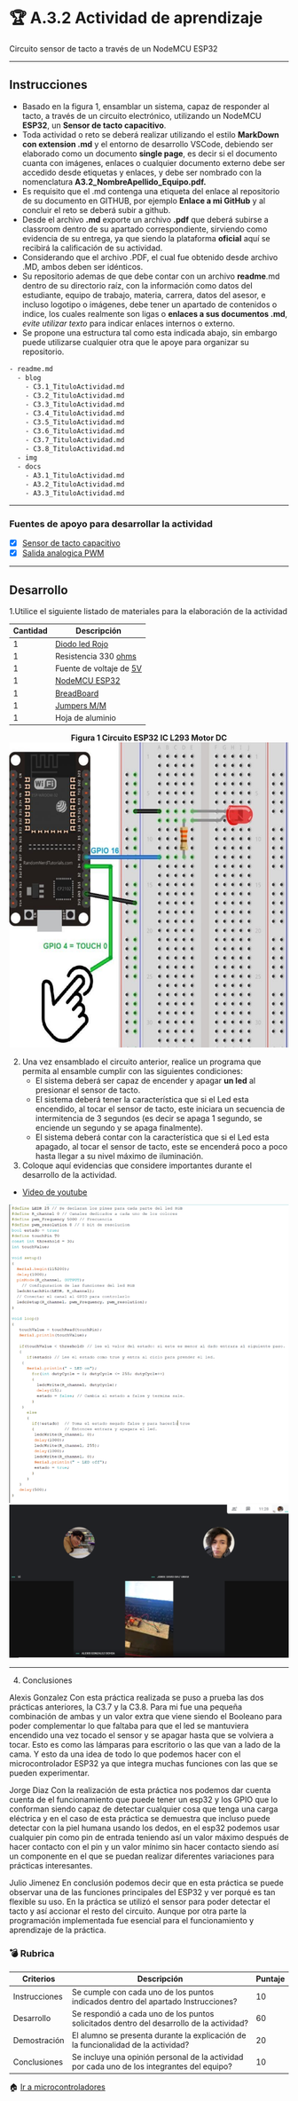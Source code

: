 # :trophy: A.3.2 Actividad de aprendizaje

Circuito sensor de tacto a través de un NodeMCU ESP32
___

## Instrucciones

- Basado en la figura 1, ensamblar un sistema, capaz de responder al tacto, a través de un circuito electrónico, utilizando un NodeMCU **ESP32**, un  **Sensor de tacto capacitivo**.
- Toda actividad o reto se deberá realizar utilizando el estilo **MarkDown con extension .md** y el entorno de desarrollo VSCode, debiendo ser elaborado como un documento **single page**, es decir si el documento cuanta con imágenes, enlaces o cualquier documento externo debe ser accedido desde etiquetas y enlaces, y debe ser nombrado con la nomenclatura **A3.2_NombreApellido_Equipo.pdf.**
- Es requisito que el .md contenga una etiqueta del enlace al repositorio de su documento en GITHUB, por ejemplo **Enlace a mi GitHub** y al concluir el reto se deberá subir a github.
- Desde el archivo **.md** exporte un archivo **.pdf** que deberá subirse a classroom dentro de su apartado correspondiente, sirviendo como evidencia de su entrega, ya que siendo la plataforma **oficial** aquí se recibirá la calificación de su actividad.
- Considerando que el archivo .PDF, el cual fue obtenido desde archivo .MD, ambos deben ser idénticos.
- Su repositorio ademas de que debe contar con un archivo **readme**.md dentro de su directorio raíz, con la información como datos del estudiante, equipo de trabajo, materia, carrera, datos del asesor, e incluso logotipo o imágenes, debe tener un apartado de contenidos o indice, los cuales realmente son ligas o **enlaces a sus documentos .md**, _evite utilizar texto_ para indicar enlaces internos o externo.
- Se propone una estructura tal como esta indicada abajo, sin embargo puede utilizarse cualquier otra que le apoye para organizar su repositorio.
  
```
- readme.md
  - blog
    - C3.1_TituloActividad.md
    - C3.2_TituloActividad.md
    - C3.3_TituloActividad.md
    - C3.4_TituloActividad.md
    - C3.5_TituloActividad.md
    - C3.6_TituloActividad.md
    - C3.7_TituloActividad.md
    - C3.8_TituloActividad.md
  - img
  - docs
    - A3.1_TituloActividad.md
    - A3.2_TituloActividad.md
    - A3.3_TituloActividad.md
```
___

### Fuentes de apoyo para desarrollar la actividad

- [x] [Sensor de tacto capacitivo](https://randomnerdtutorials.com/esp32-touch-pins-arduino-ide/)
- [x] [Salida analogica PWM](https://randomnerdtutorials.com/esp32-pwm-arduino-ide/)

___

## Desarrollo

1.Utilice el siguiente listado de materiales para la elaboración de la actividad

| Cantidad | Descripción                                                                                                                                                                                                                |
| -------- | -------------------------------------------------------------------------------------------------------------------------------------------------------------------------------------------------------------------------- |
| 1        | [Diodo led Rojo](https://www.steren.com.mx/led-ultrabrillante-de-5-mm-color-rojo.html)                                                                                                                                                                                                             |
| 1        | Resistencia 330 [ohms](https://www.steren.com.mx/resistencia-de-carbon-de-1-2-watt-al-5-de-tolerancia-de-330-ohms.html)                                                                                                                                                                                                       |
| 1        | Fuente de voltaje de [5V](https://www.finaltest.com.mx/product-p/art-6.htm)                                                                                                                                                                                                    |
| 1        | [NodeMCU ESP32](https://www.amazon.com.mx/ESP-32-ESP-32S-ESP-WROOM-32-ESP32-S-desarrollo/dp/B07TBFC75Z/ref=sr_1_2?__mk_es_MX=%C3%85M%C3%85%C5%BD%C3%95%C3%91&dchild=1&keywords=esp32&qid=1599003438&sr=8-2)                |
| 1        | [BreadBoard](https://www.amazon.com.mx/Deke-Home-Breadboard-distribuci%C3%B3n-electr%C3%B3nica/dp/B086C9HK7V/ref=sr_1_22?__mk_es_MX=%C3%85M%C3%85%C5%BD%C3%95%C3%91&dchild=1&keywords=breadboard&qid=1599003455&sr=8-22)   |
| 1        | [Jumpers M/M](https://www.amazon.com.mx/ELEGOO-Macho-Hembra-Macho-Macho-Hembra-Hembra-Protoboard/dp/B06ZXSQ5WG/ref=sr_1_1?__mk_es_MX=%C3%85M%C3%85%C5%BD%C3%95%C3%91&dchild=1&keywords=jumper+wires&qid=1599003519&sr=8-1) |
| 1        | Hoja de aluminio    
                                                                                                                                       
<p align="center"> 
    <strong>Figura 1 Circuito ESP32 IC L293 Motor DC</strong>
    <img alt="Logo" src="../Img/C3.x_ESP32_Touch_sensitive_led_schematic.jpg"
    width=550 height=550>
</p>

2. Una vez ensamblado el circuito anterior, realice un programa que permita al ensamble cumplir con las siguientes condiciones:
    - El sistema deberá ser capaz de encender y apagar **un led** al presionar el sensor de tacto.
    - El sistema deberá tener la característica que si el Led esta encendido, al tocar el sensor de tacto, este iniciara un secuencia de intermitencia de 3 segundos (es decir se apaga 1 segundo, se enciende un segundo y se apaga finalmente).
    - El sistema deberá contar con la característica que si el Led esta apagado, al tocar el sensor de tacto, este se encenderá poco a poco hasta llegar a su nivel máximo de iluminación.
3. Coloque aquí evidencias que considere importantes durante el desarrollo de la actividad.
- [Video de youtube](https://www.youtube.com/watch?v=2AJphsuvfCg&feature=youtu.be)  

![img](../Img/A3.2Codigo.png)
![img](../Img/A3.2_Evidencia.PNG)
___
4. Conclusiones

Alexis Gonzalez
Con esta práctica realizada se puso a prueba las dos prácticas anteriores, la C3.7 y la C3.8. Para mi fue una pequeña combinación de ambas y un valor extra que viene siendo el Booleano para poder complementar lo que faltaba para que el led se mantuviera encendido una vez tocado el sensor y se apagar hasta que se volviera a tocar. Esto es como las lámparas para escritorio o las que van a lado de la cama. Y esto da una idea de todo lo que podemos hacer con el microcontrolador ESP32 ya que integra muchas funciones con las que se pueden experimentar.

Jorge Diaz
Con la realización de esta práctica nos podemos dar cuenta cuenta de el funcionamiento que puede tener un esp32 y los GPIO que lo conforman siendo capaz de detectar cualquier cosa que tenga una carga eléctrica y en el caso de esta práctica se demuestra que incluso puede detectar con la piel humana usando los dedos, en el esp32 podemos usar cualquier pin como pin de entrada teniendo así un valor máximo después de hacer contacto con el pin y un valor mínimo sin hacer contacto siendo así un componente en el que se puedan realizar diferentes variaciones para prácticas interesantes. 

Julio Jimenez
En conclusión podemos decir que en esta práctica se puede observar una de las funciones principales del ESP32 y ver porqué es tan flexible su uso. En la práctica se utilizó el sensor para poder detectar el tacto y así accionar el resto del circuito. Aunque por otra parte la programación implementada fue esencial para el funcionamiento y aprendizaje de la práctica.

### :bomb: Rubrica

| Criterios     | Descripción                                                                                  | Puntaje |
| ------------- | -------------------------------------------------------------------------------------------- | ------- |
| Instrucciones | Se cumple con cada uno de los puntos indicados dentro del apartado Instrucciones?            | 10      |
| Desarrollo    | Se respondió a cada uno de los puntos solicitados dentro del desarrollo de la actividad?     | 60      |
| Demostración  | El alumno se presenta durante la explicación de la funcionalidad de la actividad?            | 20      |
| Conclusiones  | Se incluye una opinión personal de la actividad  por cada uno de los integrantes del equipo? | 10      |

:house: [Ir a microcontroladores](../docs/D3.0_Microcontroladores.md)
